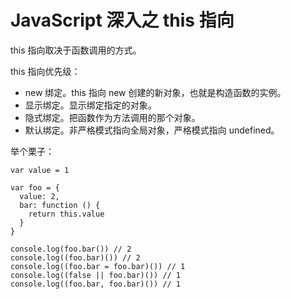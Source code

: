 # JavaScript 深入之 this 指向

this 指向取决于函数调用的方式。

this 指向优先级：

* new 绑定。this 指向 new 创建的新对象，也就是构造函数的实例。
* 显示绑定。显示绑定指定的对象。
* 隐式绑定。把函数作为方法调用的那个对象。
* 默认绑定。非严格模式指向全局对象，严格模式指向 undefined。

举个栗子：

    var value = 1

    var foo = {
      value: 2,
      bar: function () {
        return this.value
      }
    }

    console.log(foo.bar()) // 2
    console.log((foo.bar)()) // 2
    console.log((foo.bar = foo.bar)()) // 1
    console.log((false || foo.bar)()) // 1
    console.log((foo.bar, foo.bar)()) // 1
